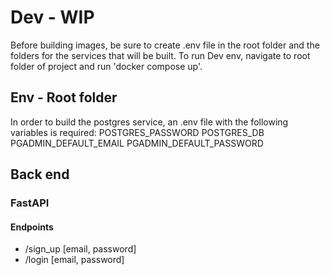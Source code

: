 # Dev - WIP

Before building images, be sure to create .env file in the root folder and the folders for the services that will be built.
To run Dev env, navigate to root folder of project and run 'docker compose up'.

## Env - Root folder
In order to build the postgres service, an .env file with the following variables is required:
POSTGRES_PASSWORD
POSTGRES_DB
PGADMIN_DEFAULT_EMAIL
PGADMIN_DEFAULT_PASSWORD

## Back end
### FastAPI
#### Endpoints
- /sign_up [email, password]
- /login [email, password]

